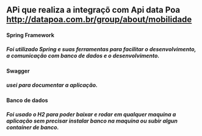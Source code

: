 ## APi que realiza a integraçõ com Api data Poa http://datapoa.com.br/group/about/mobilidade

#### Spring Framework
##### Foi utilizado Spring e suas ferramentas para facilitar o desenvolvimento, a comunicação com banco de dados e o desenvolvimento.

#### Swagger 
##### usei para documentar a aplicação.

#### Banco de dados 

##### Foi usado o H2  para poder baixar e rodar em qualquer maquina a aplicação sem precisar  instalar banco na maquina ou subir algun container de banco.











